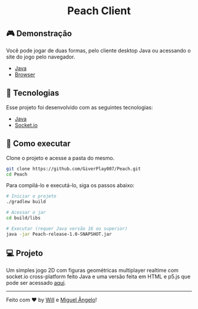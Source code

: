 <h1 align="center">Peach Client</h1>

## 🎮 Demonstração

Você pode jogar de duas formas, pelo cliente desktop Java ou acessando o site do jogo pelo navegador.

- [Java](https://github.com/GiverPlay007/Peach/releases/tag/1.0-SNAPSHOT)
- [Browser](https://peach-s.heroku.app/)

## 🧪 Tecnologias

Esse projeto foi desenvolvido com as seguintes tecnologias:

- [Java](https://java.com/)
- [Socket.io](https://socket.io/)

## 🚀 Como executar

Clone o projeto e acesse a pasta do mesmo.

```bash
git clone https://github.com/GiverPlay007/Peach.git
cd Peach
```

Para compilá-lo e executá-lo, siga os passos abaixo:

```bash
# Iniciar o projeto
./gradlew build

# Acessar o jar
cd build/libs

# Executar (requer Java versão 16 ou superior)
java -jar Peach-release-1.0-SNAPSHOT.jar
```

## 💻 Projeto

Um simples jogo 2D com figuras geométricas multiplayer realtime com socket.io cross-platform feito Java e uma versão feita em HTML e p5.js que pode ser acessado [aqui](https://github.com/miguel5g/peach-server).

---

Feito com ❤️ by [Will](https://github.com/GiverPlay007) e [Miguel Ângelo](https://github.com/miguel5g)!
